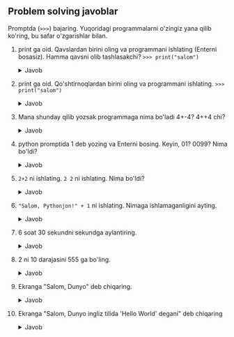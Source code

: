 
## Problem solving javoblar


Promptda (`>>>`) bajaring. Yuqoridagi programmalarni o'zingiz yana qilib ko'ring, bu safar
o'zgarishlar bilan. 

1. print ga oid. Qavslardan birini oling va programmani ishlating
    (Enterni bosasiz). Hamma qavsni olib tashlasakchi?
        `>>> print("salom")`
   <details><summary>Javob</summary>

     ```python
      >>>  print("salom"
     ```
   xxxxxx
     ```python
      >>>  print"salom"
     ```
   Sintaks xato bo'ladi.Qavs ichidagi strngda bo'lishi kerak
2. print ga oid. Qo'shtirnoqlardan birini oling va programmani
    ishlating. 
        `>>> print("salom")`
    <details><summary>Javob</summary> 

     ```python
      >>>  print("salom)
     ```
   Sintaks xato bo'ladi.Qavs ichidagi strngda bo'lishi kerak
3. Mana shunday qilib yozsak programmaga nima bo'ladi 4+-4? 4++4 chi?
   <details><summary>Javob</summary>

     ```python
      >>>  4+-4 
     ```
   0
     ```python
      >>> 4++4
     ```
   8
    </details>
4. python promptida 1 deb yozing va Enterni bosing. Keyin, 01?
    0099? Nima bo'ldi?
   <details><summary>Javob</summary>

     ```python
      >>>  1 
     ```
   1
     ```python
      >>>  01  >>> 0099
     ```
   Sintaks xato bo'ladi. Sonlar orasida bo'shliq bo'lishi mumkinmas.
    </details>
5. `2+2` ni ishlating. `2 2` ni ishlating. Nima bo'ldi?
          
     <details><summary>Javob</summary>

     ```python
      >>>  2+2  
     ```
   4
     ```python
      >>>  2 2  
     ```
   Sintaks xato bo'ladi. Sonlar orasida bo'shliq bo'lishi mumkinmas.
    </details>

6. `"Salom, Pythonjon!" + 1` ni ishlating. Nimaga
    ishlamaganligini ayting.

    <details> <summary>Javob</summary>
        Xato beradi chunki 1 int turida. Ikkalasi ham bir xil turga mansub bo'lish kerak.
        </details>
7. 6 soat 30 sekundni sekundga aylantiring.
    <details> <summary>Javob</summary>

    ```python
     >>> (6*60*60+30)
    ```
    </details>
8. 2 ni 10 darajasini 555 ga bo'ling.
       <details> <summary>Javob</summary>

    ```python
     >>> ((2**10)/555)
    ```
    </details>
    
9. Ekranga "Salom, Dunyo" deb chiqaring.
      <details> <summary>Javob</summary>

      ```python
      >>>("Salom, Dunyo")
      ```
      </details>   
10. Ekranga "Salom, Dunyo ingliz tilida 'Hello World' degani" deb
    chiqaring
    <details> <summary>Javob</summary>

      ```python
          >>>"Salom, Dunyo ingliz tilida 'Hello World' degani"
      ```
    </details> 






